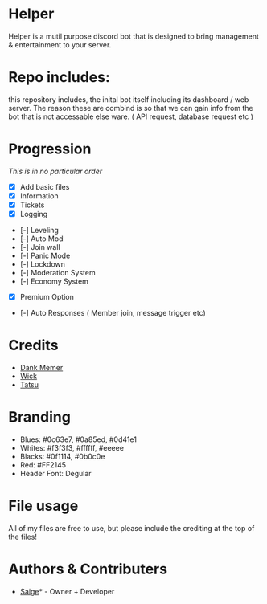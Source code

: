 # Helper

Helper is a mutil purpose discord bot that is designed to bring management & entertainment to your server.

# Repo includes:

this repository includes, the inital bot itself including its dashboard / web server. The reason these are combind is so that we can gain info from the bot that is not accessable else ware. ( API request, database request etc )
#  Progression

*This is in no particular order*

- [x] Add basic files
- [x] Information
- [x] Tickets
- [x] Logging
- [-] Leveling
- [-] Auto Mod
- [-] Join wall
- [-] Panic Mode
- [-] Lockdown
- [-] Moderation System
- [-] Economy System
- [x] Premium Option
- [-] Auto Responses ( Member join, message trigger etc)


# Credits

 - [Dank Memer](https://dankmemer.lol/)
 - [Wick](https://wickbot.com/)
 - [Tatsu](https://tastu.gg)
 
# Branding

 - Blues: #0c63e7, #0a85ed, #0d41e1
 - Whites: #f3f3f3, #ffffff, #eeeee
 - Blacks: #0f1114, #0b0c0e
 - Red: #FF2145
 - Header Font: Degular

# File usage

 All of my files are free to use, but please include the crediting at the top of the files!
 
# Authors & Contributers

 - [Saige](https://github.com/Saigeie)* - Owner + Developer